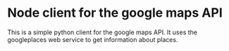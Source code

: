 # Node client for the google maps API

This is a simple python client for the google maps API. It uses the googleplaces web service to get information about places.

